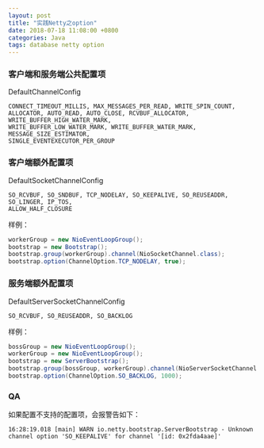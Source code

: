 ```yaml
---
layout: post
title: "实践Netty之option"
date: 2018-07-18 11:08:00 +0800
categories: Java
tags: database netty option
---
```




### 客户端和服务端公共配置项

DefaultChannelConfig

```
CONNECT_TIMEOUT_MILLIS, MAX_MESSAGES_PER_READ, WRITE_SPIN_COUNT,
ALLOCATOR, AUTO_READ, AUTO_CLOSE, RCVBUF_ALLOCATOR, WRITE_BUFFER_HIGH_WATER_MARK,
WRITE_BUFFER_LOW_WATER_MARK, WRITE_BUFFER_WATER_MARK, MESSAGE_SIZE_ESTIMATOR,
SINGLE_EVENTEXECUTOR_PER_GROUP
```

### 客户端额外配置项

DefaultSocketChannelConfig

```
SO_RCVBUF, SO_SNDBUF, TCP_NODELAY, SO_KEEPALIVE, SO_REUSEADDR, SO_LINGER, IP_TOS,
ALLOW_HALF_CLOSURE
```

样例：

```java
workerGroup = new NioEventLoopGroup();
bootstrap = new Bootstrap();
bootstrap.group(workerGroup).channel(NioSocketChannel.class);
bootstrap.option(ChannelOption.TCP_NODELAY, true);
```

### 服务端额外配置项

DefaultServerSocketChannelConfig

```
SO_RCVBUF, SO_REUSEADDR, SO_BACKLOG
```

样例：

```java
bossGroup = new NioEventLoopGroup();
workerGroup = new NioEventLoopGroup();
bootstrap = new ServerBootstrap();
bootstrap.group(bossGroup, workerGroup).channel(NioServerSocketChannel.class);
bootstrap.option(ChannelOption.SO_BACKLOG, 1000);
```

### QA

如果配置不支持的配置项，会报警告如下：

```
16:28:19.018 [main] WARN io.netty.bootstrap.ServerBootstrap - Unknown channel option 'SO_KEEPALIVE' for channel '[id: 0x2fda4aae]'
```



